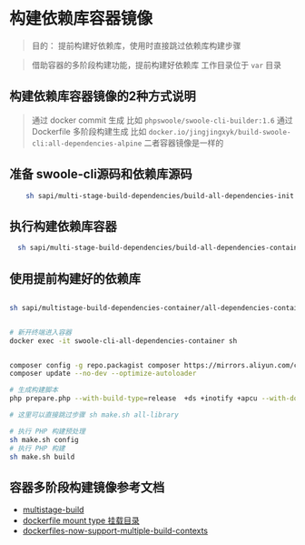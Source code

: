 # 构建依赖库容器镜像

> 目的： 提前构建好依赖库，使用时直接跳过依赖库构建步骤

> 借助容器的多阶段构建功能，提前构建好依赖库
> 工作目录位于 `var` 目录

## 构建依赖库容器镜像的2种方式说明

> 通过 docker commit 生成 比如 `phpswoole/swoole-cli-builder:1.6`
> 通过 Dockerfile 多阶段构建生成 比如 `docker.io/jingjingxyk/build-swoole-cli:all-dependencies-alpine`
> 二者容器镜像是一样的

## 准备 swoole-cli源码和依赖库源码

```bash
    sh sapi/multi-stage-build-dependencies/build-all-dependencies-init.sh
```

## 执行构建依赖库容器

```bash
  sh sapi/multi-stage-build-dependencies/build-all-dependencies-container.sh
```

## 使用提前构建好的依赖库

```bash

sh sapi/multistage-build-dependencies-container/all-dependencies-container-run.sh


# 新开终端进入容器
docker exec -it swoole-cli-all-dependencies-container sh 


composer config -g repo.packagist composer https://mirrors.aliyun.com/composer/
composer update --no-dev --optimize-autoloader

# 生成构建脚本
php prepare.php --with-build-type=release  +ds +inotify +apcu --with-download-mirror=https://swoole-cli.jingjingxyk.com/

# 这里可以直接跳过步骤 sh make.sh all-library 

# 执行 PHP 构建预处理
sh make.sh config 
# 执行 PHP 构建
sh make.sh build 

```

## 容器多阶段构建镜像参考文档

- [multistage-build](https://docs.docker.com/develop/develop-images/multistage-build/)
- [dockerfile mount type 挂载目录](https://docs.docker.com/engine/reference/builder/#run---mount)
- [dockerfiles-now-support-multiple-build-contexts](https://www.docker.com/blog/dockerfiles-now-support-multiple-build-contexts/)

